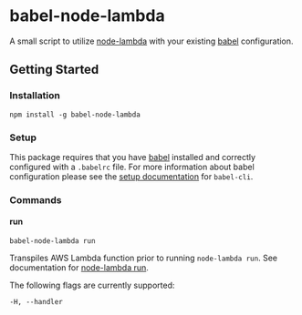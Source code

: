 # babel-node-lambda
A small script to utilize [node-lambda](https://github.com/motdotla/node-lambda) with your existing [babel](https://github.com/babel/babel) configuration.

## Getting Started
### Installation
```
npm install -g babel-node-lambda
```

### Setup
This package requires that you have [babel](https://github.com/babel/babel) installed and correctly configured with a `.babelrc` file. For more information about babel configuration please see the [setup documentation](http://babeljs.io/docs/setup/) for `babel-cli`.

### Commands
#### run
```
babel-node-lambda run
```
Transpiles AWS Lambda function prior to running `node-lambda run`. See documentation for [node-lambda run](https://github.com/motdotla/node-lambda#run).

The following flags are currently supported:
```
-H, --handler
```
